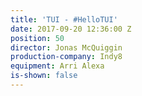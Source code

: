 ```yaml
---
title: 'TUI - #HelloTUI'
date: 2017-09-20 12:36:00 Z
position: 50
director: Jonas McQuiggin
production-company: Indy8
equipment: Arri Alexa
is-shown: false
---
```


